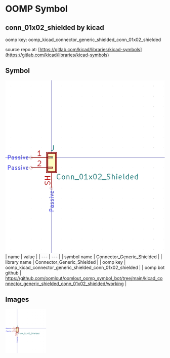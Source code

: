 # OOMP Symbol  
## conn_01x02_shielded  by kicad  
  
oomp key: oomp_kicad_connector_generic_shielded_conn_01x02_shielded  
  
source repo at: [https://gitlab.com/kicad/libraries/kicad-symbols](https://gitlab.com/kicad/libraries/kicad-symbols)  
## Symbol  
  
[![working.png](working_600.png)](working.png)  
| name | value | 
| --- | --- | 
| symbol name | Connector_Generic_Shielded | 
| library name | Connector_Generic_Shielded | 
| oomp key | oomp_kicad_connector_generic_shielded_conn_01x02_shielded | 
| oomp bot github | https://github.com/oomlout/oomlout_oomp_symbol_bot/tree/main/kicad_connector_generic_shielded_conn_01x02_shielded/working | 
## Images  
  
[![working.png](working_140.png)](working.png)  
